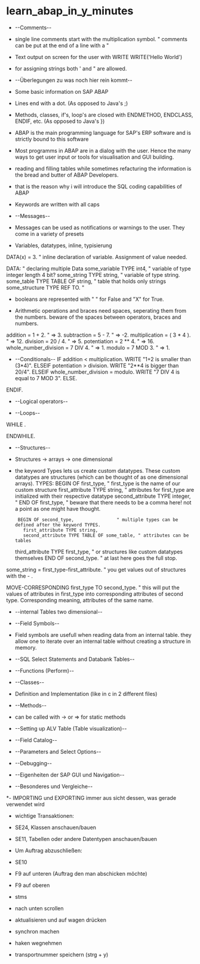 # learn_abap_in_y_minutes


* --Comments--
* single line comments start with the multiplication symbol.
" comments can be put at the end of a line with a "

* Text output on screen for the user with WRITE
WRITE('Hello World')
* for assigning strings both ' and " are allowed.

* --Überlegungen zu was noch hier rein kommt--
* Some basic information on SAP ABAP
* Lines end with a dot. (As opposed to Java's ;)
* Methods, classes, if's, loop's are closed with ENDMETHOD, ENDCLASS, ENDIF, etc. (As opposed to Java's })
* ABAP is the main programming language for SAP's ERP software and is strictly bound to this software
* Most programms in ABAP are in a dialog with the user. Hence the many ways to get user input or tools for visualisation and GUI building.
* reading and filling tables while sometimes refacturing the information is the bread and butter of ABAP Developers.
* that is the reason why i will introduce the SQL coding capabilities of ABAP
* Keywords are written with all caps


* --Messages--
* Messages can be used as notifications or warnings to the user. They come in a variety of presets




* Variables, datatypes, inline, typisierung

DATA(x) = 3. 	" inline declaration of variable. Assignment of value needed. 

DATA:		" declaring multiple Data
      some_variable		TYPE int4,		" variable of type integer length 4 bit?
      some_string		TYPE string,		" variable of type string.
      some_table		TYPE TABLE OF string,	" table that holds only strings
      some_structure		TYPE REF TO.		" 

* booleans are represented with " " for False and "X" for True.

* Arithmetic operations and braces need spaces, seperating them from the numbers. beware of the spaces between operators, braces and numbers. 

addition = 1 + 2.		 " => 3.
subtraction = 5 - 7.		 " => -2.
multiplication = ( 3 * 4 ).	 " => 12.
division = 20 / 4.		 " => 5.
potentiation = 2 ** 4.		 " => 16.
whole_number_division = 7 DIV 4. " => 1.
modulo = 7 MOD 3.		 " => 1.


* --Conditionals--
IF addition < multiplication.
 WRITE "1+2 is smaller than (3*4)".
ELSEIF potentiation > division.
 WRITE "2**4 is bigger than 20/4".
ELSEIF whole_number_division = modulo.
 WRITE "7 DIV 4 is equal to 7 MOD 3".
ELSE.
 
ENDIF.

* --Logical operators--




* --Loops--

WHILE <Bedingung> <Keyword>.
<zu wiederholendes>

ENDWHILE.


* --Structures--
* Structures -> arrays -> one dimensional

* the keyword Types lets us create custom datatypes. These custom datatypes are structures (which can be thought of as one dimensional arrays).
TYPES:
       BEGIN OF first_type,				" first_type is the name of our custom structure
         first_attribute TYPE string,			" attributes for first_type are initialized with their respective datatype
         second_attribute TYPE integer,			" 
       END OF first_type,				" beware that there needs to be a comma here! not a point as one might have thought.

       BEGIN OF second_type,				" multiple types can be defined after the keyword TYPES.
         first_attribute TYPE string,			
         second_attribute TYPE TABLE OF some_table,	" attributes can be tables	
	 third_attribute TYPE first_type,		" or structures like custom datatypes themselves
       END OF second_type.				" at last here goes the full stop.

some_string = first_type-first_attribute.		" you get values out of structures with the - .

MOVE-CORRESPONDING first_type TO second_type.		" this will put the values of attributes in first_type into corresponding attributes of second type. Corresponding meaning, attributes of the same name.

* --internal Tables two dimensional--




* --Field Symbols--
* Field symbols are usefull when reading data from an internal table. they allow one to iterate over an internal table without creating a structure in memory.




* --SQL Select Statements and Databank Tables--




* --Functions (Perform)--




* --Classes--
* Definition and Implementation (like in c in 2 different files)




* --Methods--
* can be called with -> or => for static methods




* --Setting up ALV Table (Table visualization)--

* --Field Catalog--



* --Parameters and Select Options--




* --Debugging--




* --Eigenheiten der SAP GUI und Navigation--




* --Besonderes und Vergleiche--

*- IMPORTING und EXPORTING immer aus sicht dessen, was gerade verwendet wird





* wichtige Transaktionen:
* SE24, Klassen anschauen/bauen
* SE11, Tabellen oder andere Datentypen anschauen/bauen


* Um Auftrag abzuschließen:
* SE10
* F9 auf unteren (Auftrag den man abschicken möchte)
* F9 auf oberen
* stms
* nach unten scrollen
* aktualisieren und auf wagen drücken
* synchron machen
* haken wegnehmen
* transportnummer speichern (strg + y)


